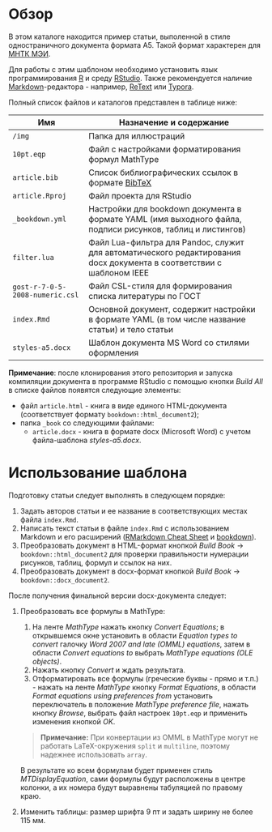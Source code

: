 # Обзор

В этом каталоге находится пример статьи, выполенной в стиле одностраничного документа формата А5.
Такой формат характерен для [МНТК МЭИ](https://reepe.mpei.ru).

Для работы с этим шаблоном необходимо установить язык программирования [R](https://cran.r-project.org/bin/windows) и среду [RStudio](https://www.rstudio.com/products/rstudio/download/preview/).
Также рекомендуется наличие [Markdown](http://daringfireball.net/projects/markdown)-редактора - например, [ReText](https://github.com/retext-project/retext) или [Typora](https://typora.io).

Полный список файлов и каталогов представлен в таблице ниже:

| Имя  | Назначение и содержание |
| --------- | ----------------------- |
| `/img` | Папка для иллюстраций |
| `10pt.eqp` | Файл с настройками форматирования формул MathType |
| `article.bib` | Список библиографических ссылок в формате [BibTeX](https://ru.wikipedia.org/wiki/BibTeX) |
| `article.Rproj` | Файл проекта для RStudio |
| `_bookdown.yml` | Настройки для bookdown документа в формате YAML (имя выходного файла, подписи рисунков, таблиц и листингов) |
| `filter.lua` | Файл Lua-фильтра для Pandoc, служит для автоматического редактирования docx документа в соответствии с шаблоном IEEE |
| `gost-r-7-0-5-2008-numeric.csl` | Файл CSL-стиля для  формирования списка литературы по ГОСТ |
| `index.Rmd` | Основной документ, содержит настройки в формате YAML (в том числе название статьи) и тело статьи |
| `styles-a5.docx` | Шаблон документа MS Word со стилями оформления |

**Примечание**: после клонирования этого репозитория и запуска компиляции документа в программе RStudio с помощью кнопки *Build All* в списке файлов появятся следующие элементы:

* файл `article.html` - книга в виде единого HTML-документа (соответствует формату  `bookdown::html_document2`);
* папка `_book` со следующими файлами:
  * `article.docx` - книга в формате docx (Microsoft Word) с учетом файла-шаблона *styles-a5.docx*.

# Использование шаблона

Подготовку статьи следует выполнять в следующем порядке:

1. Задать авторов статьи и ее название в соответствующих местах файла `index.Rmd`.
2. Написать текст статьи в файле `index.Rmd` с использованием Markdown и его расширений ([RMarkdown Cheat Sheet](https://raw.githubusercontent.com/rstudio/cheatsheets/master/rmarkdown-2.0.pdf) и [bookdown](https://bookdown.org/home/getting-started.html)).
3. Преобразовать документ в HTML-формат кнопкой *Build Book* → `bookdown::html_document2` для проверки правильности нумерации рисунков, таблиц, формул и ссылок на них.
4. Преобразовать документ в docx-формат  кнопкой *Build Book* → `bookdown::docx_document2`.

После получения финальной версии docx-документа следует:

1. Преобразовать все формулы в MathType: 

	1. На ленте *MathType* нажать кнопку *Convert Equations*;
  в открывшемся окне установить в области *Equation types to convert* галочку *Word 2007 and late (OMML) equations*, затем в области *Convert equations to* выбрать *MathType equations (OLE objects)*.  
	1. Нажать кнопку *Convert* и ждать результата.
	1. Отформатировать все формулы (греческие буквы - прямо и т.п.) - нажать на ленте *MathType* кнопку *Format Equations*, в области *Format equations using preferences from* установить переключатель в положение *MathType preference file*, нажать кнопку *Browse*, выбрать файл настроек `10pt.eqp` и применить изменения кнопкой *OK*.

	> **Примечание:** При конвертации из OMML в MathType могут не работать LaTeX-окружения `split` и `multiline`, поэтому надежнее использовать `array`.
	
    В результате ко всем формулам будет применен стиль *MTDisplayEquation*, сами формулы будут расположены в центре колонки, а их номера будут выравнены табуляцией по правому краю.

2. Изменить таблицы: размер шрифта 9 пт и задать ширину не более 115 мм.

